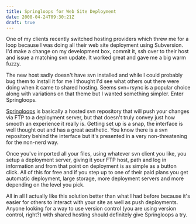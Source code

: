 ```yaml
---
title: Springloops for Web Site Deployment
date: 2008-04-24T09:30:21Z
draft: true
---
```


One of my clients recently switched hosting providers which threw me for a loop because I was doing all their web site deployment using Subversion. I'd make a change on my development box, commit it, ssh over to their host and issue a matching svn update. It worked great and gave me a big warm fuzzy.

The new host sadly doesn't have svn installed and while I could probably bug them to install it for me I thought I'd see what others out there were doing when it came to shared hosting. Seems svn+rsync is a popular choice along with variations on that theme but I wanted something simpler. Enter Springloops.

[Springloops](http://springloops.com/) is basically a hosted svn repository that will push your changes via FTP to a deployment server, but that doesn't truly convey just how smooth an experience it really is. Getting set up is a snap, the interface is well thought out and has a great aesthetic. You know there is a svn repository behind the interface but it's presented in a very non-threatening for the non-nerd way.

Once you've imported all your files, using whatever svn client you like, you setup a deployment server, giving it your FTP host, path and log in information and from that point on deployment is as simple as a button click. All of this for free and if you step up to one of their paid plans you get automatic deployment, large storage, more deployment servers and more depending on the level you pick.

All in all I actually like this solution better than what I had before because it's easier for others to interact with your site as well as push deployments. Anyone looking for a way to use version control (you are using version control, right?) with shared hosting should definitely give Springloops a try.
